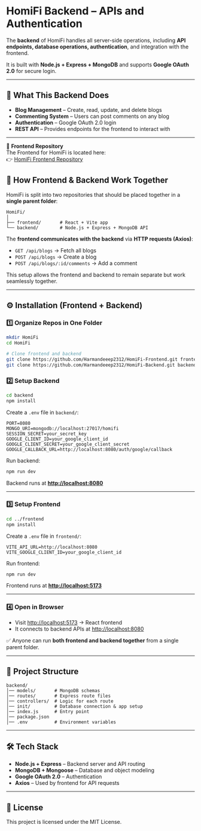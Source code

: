# HomiFi Backend – APIs and Authentication

The **backend** of HomiFi handles all server-side operations, including **API endpoints, database operations, authentication**, and integration with the frontend.  

It is built with **Node.js + Express + MongoDB** and supports **Google OAuth 2.0** for secure login.

---

## 🌟 What This Backend Does
- **Blog Management** – Create, read, update, and delete blogs  
- **Commenting System** – Users can post comments on any blog  
- **Authentication** – Google OAuth 2.0 login  
- **REST API** – Provides endpoints for the frontend to interact with  

---
🔗 **Frontend Repository**  
The Frontend for HomiFi is located here:  
👉 [HomiFi Frontend Repository](https://github.com/Harmandeeep2312/HomiFi-Frontend.git)

## 🔗 How Frontend & Backend Work Together

HomiFi is split into two repositories that should be placed together in a **single parent folder**:

```
HomiFi/
│
├── frontend/       # React + Vite app
└── backend/        # Node.js + Express + MongoDB API
```

The **frontend communicates with the backend** via **HTTP requests (Axios)**:

* `GET /api/blogs` → Fetch all blogs  
* `POST /api/blogs` → Create a blog  
* `POST /api/blogs/:id/comments` → Add a comment  

This setup allows the frontend and backend to remain separate but work seamlessly together.

---

## ⚙️ Installation (Frontend + Backend)

### 1️⃣ Organize Repos in One Folder

```bash
mkdir HomiFi
cd HomiFi

# Clone frontend and backend
git clone https://github.com/Harmandeeep2312/HomiFi-Frontend.git frontend
git clone https://github.com/Harmandeeep2312/HomiFi-Backend.git backend
```

### 2️⃣ Setup Backend

```bash
cd backend
npm install
```

Create a `.env` file in `backend/`:

```env
PORT=8080
MONGO_URI=mongodb://localhost:27017/homifi
SESSION_SECRET=your_secret_key
GOOGLE_CLIENT_ID=your_google_client_id
GOOGLE_CLIENT_SECRET=your_google_client_secret
GOOGLE_CALLBACK_URL=http://localhost:8080/auth/google/callback
```

Run backend:

```bash
npm run dev
```

Backend runs at **[http://localhost:8080](http://localhost:8080)**

---

### 3️⃣ Setup Frontend

```bash
cd ../frontend
npm install
```

Create a `.env` file in `frontend/`:

```env
VITE_API_URL=http://localhost:8080
VITE_GOOGLE_CLIENT_ID=your_google_client_id
```

Run frontend:

```bash
npm run dev
```

Frontend runs at **[http://localhost:5173](http://localhost:5173)**

---

### 4️⃣ Open in Browser

* Visit [http://localhost:5173](http://localhost:5173) → React frontend  
* It connects to backend APIs at [http://localhost:8080](http://localhost:8080)  

✅ Anyone can run **both frontend and backend together** from a single parent folder.

---

## 📂 Project Structure
```
backend/
│── models/       # MongoDB schemas
│── routes/       # Express route files
│── controllers/  # Logic for each route
│── init/         # Database connection & app setup
│── index.js      # Entry point
│── package.json
│── .env          # Environment variables
```

---

## 🛠 Tech Stack
- **Node.js + Express** – Backend server and API routing  
- **MongoDB + Mongoose** – Database and object modeling  
- **Google OAuth 2.0** – Authentication  
- **Axios** – Used by frontend for API requests  

---

## 📜 License
This project is licensed under the MIT License.

